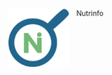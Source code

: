 <p align="left">
  <img src="https://raw.githubusercontent.com/benkraco/Nutrinfo/refs/heads/master/wwwroot/img/Logo/Isologo.png" alt="Nutrinfo logo" width="120" align="left" style="margin-right: 15px;" />
</p>

Nutrinfo
